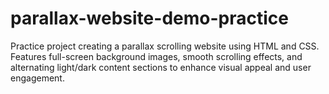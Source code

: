 # parallax-website-demo-practice
Practice project creating a parallax scrolling website using HTML and CSS. Features full-screen background images, smooth scrolling effects, and alternating light/dark content sections to enhance visual appeal and user engagement.

